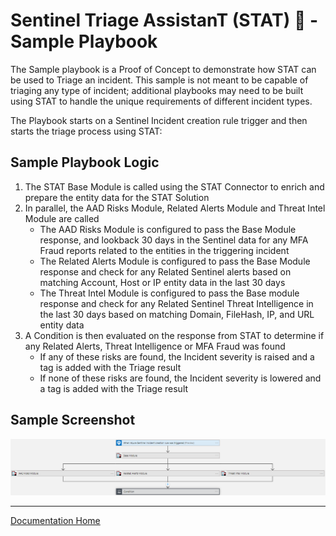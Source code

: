 # Sentinel Triage AssistanT (STAT) :hospital: - Sample Playbook

The Sample playbook is a Proof of Concept to demonstrate how STAT can be used to Triage an incident. This sample is not meant to be capable of triaging any type of incident; additional playbooks may need to be built using STAT to handle the unique requirements of different incident types.

The Playbook starts on a Sentinel Incident creation rule trigger and then starts the triage process using STAT:

## Sample Playbook Logic

1. The STAT Base Module is called using the STAT Connector to enrich and prepare the entity data for the STAT Solution
2. In parallel, the AAD Risks Module, Related Alerts Module and Threat Intel Module are called
    * The AAD Risks Module is configured to pass the Base Module response, and lookback 30 days in the Sentinel data for any MFA Fraud reports related to the entities in the triggering incident
    * The Related Alerts Module is configured to pass the Base Module response and check for any Related Sentinel alerts based on matching Account, Host or IP entity data in the last 30 days
    * The Threat Intel Module is configured to pass the Base module response and check for any Related Sentinel Threat Intelligence in the last 30 days based on matching 
    Domain, FileHash, IP, and URL entity data
3. A Condition is then evaluated on the response from STAT to determine if any Related Alerts, Threat Intelligence or MFA Fraud was found
    * If any of these risks are found, the Incident severity is raised and a tag is added with the Triage result
    * If none of these risks are found, the Incident severity is lowered and a tag is added with the Triage result

## Sample Screenshot

![Screenshot of Logic Apps designer](images/sampletriage.png)

---
[Documentation Home](readme.md)